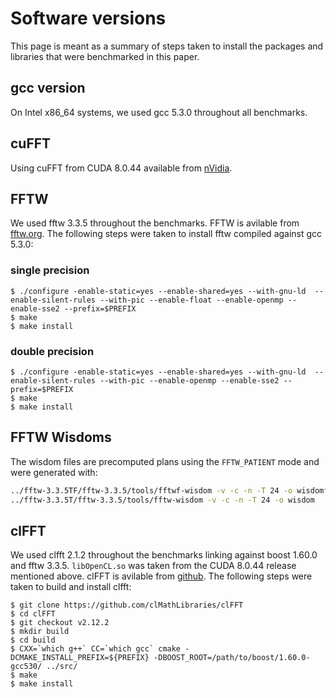 # Software versions

This page is meant as a summary of steps taken to install the packages and libraries that were benchmarked in this paper.

## gcc version

On Intel x86_64 systems, we used gcc 5.3.0 throughout all benchmarks.

## cuFFT

Using cuFFT from CUDA 8.0.44 available from [nVidia](https://developer.nvidia.com/cuda-downloads).

## FFTW

We used fftw 3.3.5 throughout the benchmarks. FFTW is avilable from [fftw.org](http://www.fftw.org/download.html). The following steps were taken to install fftw compiled against gcc 5.3.0:

### single precision

```
$ ./configure -enable-static=yes --enable-shared=yes --with-gnu-ld  --enable-silent-rules --with-pic --enable-float --enable-openmp --enable-sse2 --prefix=$PREFIX
$ make
$ make install
```

### double precision

```
$ ./configure -enable-static=yes --enable-shared=yes --with-gnu-ld  --enable-silent-rules --with-pic --enable-openmp --enable-sse2 --prefix=$PREFIX
$ make
$ make install
```

## FFTW Wisdoms

The wisdom files are precomputed plans using the `FFTW_PATIENT` mode and were generated with:
```bash
../fftw-3.3.5TF/fftw-3.3.5/tools/fftwf-wisdom -v -c -n -T 24 -o wisdomf  # single precision
../fftw-3.3.5T/fftw-3.3.5/tools/fftw-wisdom -v -c -n -T 24 -o wisdom     # double precision
```

## clFFT

We used clfft 2.1.2 throughout the benchmarks linking against boost 1.60.0 and fftw 3.3.5. `libOpenCL.so` was taken from the CUDA 8.0.44 release mentioned above. clFFT is avilable from [github](https://github.com/clMathLibraries/clFFT). The following steps were taken to build and install clfft:

```
$ git clone https://github.com/clMathLibraries/clFFT
$ cd clFFT
$ git checkout v2.12.2
$ mkdir build
$ cd build
$ CXX=`which g++` CC=`which gcc` cmake -DCMAKE_INSTALL_PREFIX=${PREFIX} -DBOOST_ROOT=/path/to/boost/1.60.0-gcc530/ ../src/
$ make
$ make install
```
